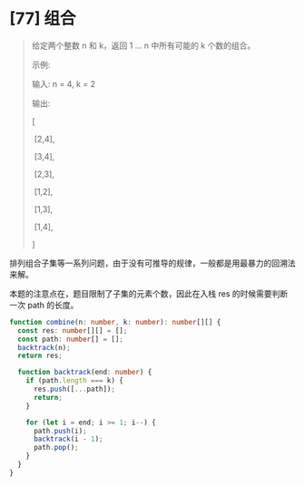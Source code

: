 # [77] 组合

> 给定两个整数 n 和 k，返回 1 ... n 中所有可能的 k 个数的组合。
>
> 示例:
>
> 输入: n = 4, k = 2
>
> 输出:
>
> [
>
> ⁠ [2,4],
>
> ⁠ [3,4],
>
> ⁠ [2,3],
>
> ⁠ [1,2],
>
> ⁠ [1,3],
>
> ⁠ [1,4],
>
> ]

排列组合子集等一系列问题，由于没有可推导的规律，一般都是用最暴力的回溯法来解。

本题的注意点在，题目限制了子集的元素个数，因此在入栈 res 的时候需要判断一次 path 的长度。

```ts
function combine(n: number, k: number): number[][] {
  const res: number[][] = [];
  const path: number[] = [];
  backtrack(n);
  return res;

  function backtrack(end: number) {
    if (path.length === k) {
      res.push([...path]);
      return;
    }

    for (let i = end; i >= 1; i--) {
      path.push(i);
      backtrack(i - 1);
      path.pop();
    }
  }
}
```
